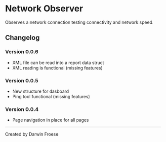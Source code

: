 # Network Observer

Observes a network connection testing connectivity and network speed.

## Changelog
### Version 0.0.6
* XML file can be read into a report data struct
* XML reading is functional (missing features)

### Version 0.0.5
* New structure for dasboard
* Ping tool functional (missing features)

### Version 0.0.4
* Page navigation in place for all pages

***

Created by Darwin Froese
